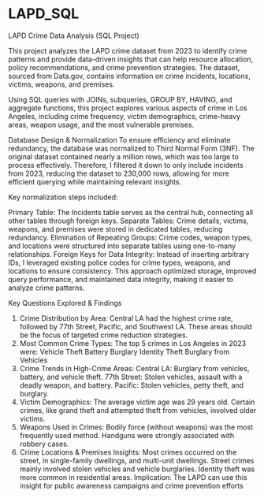 # LAPD_SQL
LAPD Crime Data Analysis (SQL Project)

This project analyzes the LAPD crime dataset from 2023 to identify crime patterns and provide data-driven insights that can help resource allocation, policy recommendations, and crime prevention strategies. The dataset, sourced from Data.gov, contains information on crime incidents, locations, victims, weapons, and premises.

Using SQL queries with JOINs, subqueries, GROUP BY, HAVING, and aggregate functions, this project explores various aspects of crime in Los Angeles, including crime frequency, victim demographics, crime-heavy areas, weapon usage, and the most vulnerable premises.

Database Design & Normalization
To ensure efficiency and eliminate redundancy, the database was normalized to Third Normal Form (3NF). The original dataset contained nearly a million rows, which was too large to process effectively. Therefore, I filtered it down to only include incidents from 2023, reducing the dataset to 230,000 rows, allowing for more efficient querying while maintaining relevant insights.

Key normalization steps included:

Primary Table: The Incidents table serves as the central hub, connecting all other tables through foreign keys.
Separate Tables: Crime details, victims, weapons, and premises were stored in dedicated tables, reducing redundancy.
Elimination of Repeating Groups: Crime codes, weapon types, and locations were structured into separate tables using one-to-many relationships.
Foreign Keys for Data Integrity: Instead of inserting arbitrary IDs, I leveraged existing police codes for crime types, weapons, and locations to ensure consistency.
This approach optimized storage, improved query performance, and maintained data integrity, making it easier to analyze crime patterns.

Key Questions Explored & Findings
1. Crime Distribution by Area:
Central LA had the highest crime rate, followed by 77th Street, Pacific, and Southwest LA.
These areas should be the focus of targeted crime reduction strategies.
3. Most Common Crime Types:
The top 5 crimes in Los Angeles in 2023 were:
Vehicle Theft
Battery
Burglary
Identity Theft
Burglary from Vehicles
4. Crime Trends in High-Crime Areas:
Central LA: Burglary from vehicles, battery, and vehicle theft.
77th Street: Stolen vehicles, assault with a deadly weapon, and battery.
Pacific: Stolen vehicles, petty theft, and burglary.
5. Victim Demographics:
The average victim age was 29 years old.
Certain crimes, like grand theft and attempted theft from vehicles, involved older victims.
6. Weapons Used in Crimes:
Bodily force (without weapons) was the most frequently used method.
Handguns were strongly associated with robbery cases.
7. Crime Locations & Premises Insights:
Most crimes occurred on the street, in single-family dwellings, and multi-unit dwellings.
Street crimes mainly involved stolen vehicles and vehicle burglaries.
Identity theft was more common in residential areas.
Implication: The LAPD can use this insight for public awareness campaigns and crime prevention efforts
